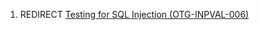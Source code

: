 1.  REDIRECT [Testing for SQL Injection
    (OTG-INPVAL-006)](Testing_for_SQL_Injection_\(OTG-INPVAL-006\) "wikilink")